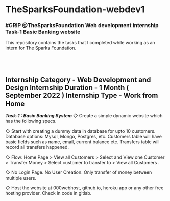 # TheSparksFoundation-webdev1
<h3>#GRIP @TheSparksFoundation Web development internship Task-1 Basic Banking website</h3>
This repository contains the tasks that I completed while working as an intern for The Sparks Foundation.

<br><br>
<h2><b>Internship Category - Web Development and Design Internship Duration - 1 Month ( September 2022 ) Internship Type - Work from Home</b></h2>

<b><i>Task-1 : Basic Banking System</i></b>
◇ Create a simple dynamic website which has the following specs.

◇ Start with creating a dummy data in database for upto 10 customers. Database options: Mysql, Mongo, Postgres, etc. Customers table will have basic fields such as name, email, current balance etc. Transfers table will record all transfers happened.

◇ Flow: Home Page > View all Customers > Select and View one Customer > Transfer Money > Select customer to transfer to > View all Customers .

◇ No Login Page. No User Creation. Only transfer of money between multiple users.

◇ Host the website at 000webhost, github.io, heroku app or any other free hosting provider. Check in code in gitlab.
